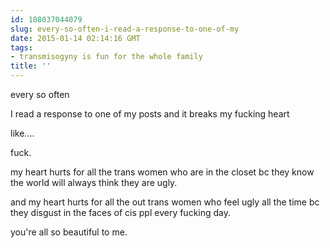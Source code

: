 ```yaml
---
id: 108037044079
slug: every-so-often-i-read-a-response-to-one-of-my
date: 2015-01-14 02:14:16 GMT
tags:
- transmisogyny is fun for the whole family
title: ''
---
```

every so often

I read a response to one of my posts and it breaks my fucking heart

like....

fuck.

my heart hurts for all the trans women who are in the closet bc they know the world will always think they are ugly.

and my heart hurts for all the out trans women who feel ugly all the time bc they disgust in the faces of cis ppl every fucking day.

you're all so beautiful to me.